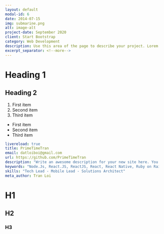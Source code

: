 ```yaml
---
layout: default
modal-id: 6
date: 2014-07-15
img: submarine.png
alt: image-alt
project-date: September 2020
client: Start Bootstrap
category: Web Development
description: Use this area of the page to describe your project. Lorem ipsum dolor sit amet, consectetur adipisicing elit. Mollitia neque assumenda ipsam nihil, molestias magnam, recusandae quos quis inventore quisquam velit asperiores, vitae? Reprehenderit soluta, eos quod consequuntur itaque. Nam.
excerpt_separator: <!--more-->
---
```


# Heading 1

## Heading 2

1. First item
2. Second item
3. Third item

- First item
- Second item
- Third item

```yml
livereload: true
title: PrimeTimeTran
email: datloiboi@gmail.com
url: https://github.com/PrimeTimeTran
description: "Write an awesome description for your new site here. You can edit this line in _config.yml. It will appear in your document head meta (for Google search results) and in your feed.xml site description."
keywords: "Node.Js, React.JS, ReactJS, React, React Native, Ruby on Rails"
skills: "Tech Lead - Mobile Lead - Solutions Architect"
meta_author: Tran Loi
```

# H1

## H2

### H3
